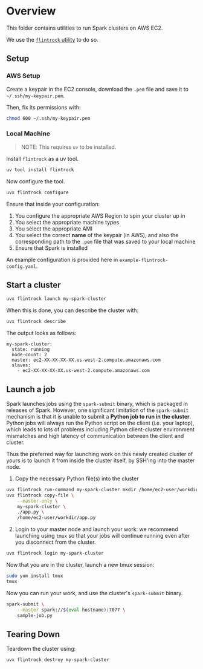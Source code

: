 # Overview

This folder contains utilities to run Spark clusters on AWS EC2.

We use the [`flintrock` utility](https://github.com/nchammas/flintrock) to do so.

## Setup

### AWS Setup

Create a keypair in the EC2 console, download the `.pem` file and save it to `~/.ssh/my-keypair.pem`.

Then, fix its permissions with:

```bash
chmod 600 ~/.ssh/my-keypair.pem
```

### Local Machine

> NOTE: This requires `uv` to be installed.

Install `flintrock` as a uv tool.

```bash
uv tool install flintrock
```

Now configure the tool.

```bash
uvx flintrock configure
```

Ensure that inside your configuration:

1. You configure the appropriate AWS Region to spin your cluster up in
2. You select the appropriate machine types
3. You select the appropriate AMI
4. You select the correct **name** of the keypair (in AWS), and also the corresponding path to the `.pem` file that was saved to your local machine
5. Ensure that Spark is installed

An example configuration is provided here in `example-flintrock-config.yaml`.

## Start a cluster

```bash
uvx flintrock launch my-spark-cluster
```

When this is done, you can describe the cluster with:

```bash
uvx flintrock describe
```

The output looks as follows:

```
my-spark-cluster:
  state: running
  node-count: 2
  master: ec2-XX-XX-XX-XX.us-west-2.compute.amazonaws.com
  slaves:
    - ec2-XX-XX-XX-XX.us-west-2.compute.amazonaws.com
```

## Launch a job

Spark launches jobs using the `spark-submit` binary, which is packaged in releases of Spark. However, one significant limitation of the `spark-submit`
mechanism is that it is unable to submit a **Python job to run in the cluster**. Python jobs will always run the Python script on the client (i.e. your laptop),
which leads to lots of problems including Python client-cluster environment mismatches and high latency of communication between the client and cluster.

Thus the preferred way for launching work on this newly created cluster of yours is to launch it from inside the cluster itself, by SSH'ing into the master node.

1. Copy the necessary Python file(s) into the cluster

```bash
uvx flintrock run-command my-spark-cluster mkdir /home/ec2-user/workdir
uvx flintrock copy-file \
    --master-only \
    my-spark-cluster \
    ./app.py \
    /home/ec2-user/workdir/app.py
```

2. Login to your master node and launch your work: we recommend launching using `tmux` so that your jobs will continue running even after you disconnect from the cluster.

```bash
uvx flintrock login my-spark-cluster
```

Now that you are in the cluster, launch a new tmux session:

```bash
sudo yum install tmux
tmux
```

Now you can run your work, and use the cluster's `spark-submit` binary.

```bash
spark-submit \
    --master spark://$(eval hostname):7077 \
    sample-job.py
```

## Tearing Down

Teardown the cluster using:

```bash
uvx flintrock destroy my-spark-cluster
```
